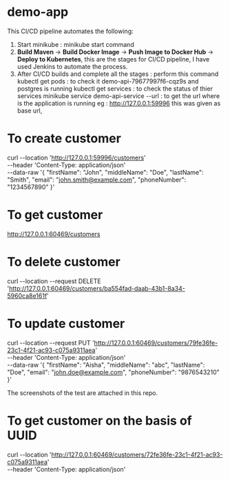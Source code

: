 # demo-app
This CI/CD pipeline automates the following:
1. Start minikube : minikube start command
2. **Build Maven** -> **Build Docker Image** -> **Push Image to Docker Hub** -> **Deploy to Kubernetes**, this are the stages for CI/CD pipeline, I have used Jenkins to automate the process.
3. After CI/CD builds and complete all the stages : perform this command 
kubectl get pods : to check it demo-api-79677997f6-cqz9s and postgres is running
kubectl get services : to check the status of thier services
minikube service demo-api-service --url : to get the url where is the application is running
eg : 
http://127.0.0.1:59996 this was given as base url, 

# To create customer
curl --location 'http://127.0.0.1:59996/customers' \
--header 'Content-Type: application/json' \
--data-raw '{
    "firstName": "John",
    "middleName": "Doe",
    "lastName": "Smith",
    "email": "john.smith@example.com",
    "phoneNumber": "1234567890"
}'

# To get customer
http://127.0.0.1:60469/customers

# To delete customer
curl --location --request DELETE 'http://127.0.0.1:60469/customers/ba554fad-daab-43b1-8a34-5960ca8e161f'
# To update customer
curl --location --request PUT 'http://127.0.0.1:60469/customers/79fe36fe-23c1-4f21-ac93-c075a9311aea' \
--header 'Content-Type: application/json' \
--data-raw '{
    "firstName": "Aisha",
    "middleName": "abc",
    "lastName": "Doe",
    "email": "john.doe@example.com",
    "phoneNumber": "9876543210"
}'


The screenshots of the test are attached in this repo.

# To get customer on the basis of UUID
curl --location 'http://127.0.0.1:60469/customers/72fe36fe-23c1-4f21-ac93-c075a9311aea' \
--header 'Content-Type: application/json'


